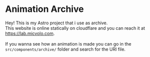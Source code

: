 # Animation Archive
Hey! This is my Astro project that i use as archive.
\
This website is online statically on cloudflare and you can reach it at https://lab.micvolo.com.
\
\
If you wanna see how an animation is made you can go in the `src/components/archive/` folder and search for the URI file.
